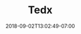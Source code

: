 ---
title: "Tedx"
date: 2018-09-02T13:02:49-07:00
draft: false
image: tedx-rancho-1400x1050.png
image2: rchs-icon.png
image3: rcmakes-wordmark1.png
---